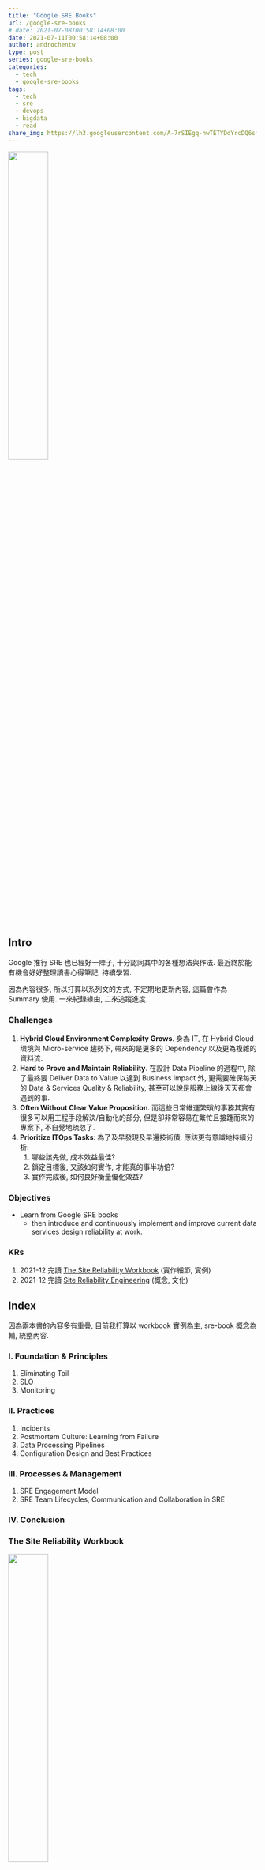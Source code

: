```yaml
---
title: "Google SRE Books"
url: /google-sre-books
# date: 2021-07-08T00:58:14+08:00
date: 2021-07-11T00:58:14+08:00
author: androchentw
type: post
series: google-sre-books
categories:
  - tech
  - google-sre-books
tags: 
  - tech
  - sre
  - devops
  - bigdata
  - read
share_img: https://lh3.googleusercontent.com/A-7rSIEgq-hwTETYDdYrcDQ6sftGmy0-a0LkQyvt2lrFy2p7QejyOGxhaCKDM74KmYqhqRkw63eCVfJFssRa023x0suoEgdOMZv9
---
```


<img style="width:40%;" src="https://lh3.googleusercontent.com/A-7rSIEgq-hwTETYDdYrcDQ6sftGmy0-a0LkQyvt2lrFy2p7QejyOGxhaCKDM74KmYqhqRkw63eCVfJFssRa023x0suoEgdOMZv9">


## Intro

Google 推行 SRE 也已經好一陣子, 十分認同其中的各種想法與作法. 最近終於能有機會好好整理讀書心得筆記, 持續學習.

因為內容很多, 所以打算以系列文的方式, 不定期地更新內容, 這篇會作為 Summary 使用. 一來紀錄緣由, 二來追蹤進度.

### Challenges

1. **Hybrid Cloud Environment Complexity Grows**. 身為 IT, 在 Hybrid Cloud 環境與 Micro-service 趨勢下, 帶來的是更多的 Dependency 以及更為複雜的資料流. 
2. **Hard to Prove and Maintain Reliability**. 在設計 Data Pipeline 的過程中, 除了最終要 Deliver Data to Value 以達到 Business Impact 外, 更需要確保每天的 Data & Services Quality & Reliability, 甚至可以說是服務上線後天天都會遇到的事.
3. **Often Without Clear Value Proposition**. 而這些日常維運繁瑣的事務其實有很多可以用工程手段解決/自動化的部分, 但是卻非常容易在繁忙且接踵而來的專案下, 不自覺地疏忽了. 
4. **Prioritize ITOps Tasks**: 為了及早發現及早還技術債, 應該更有意識地持續分析: 
   1. 哪些該先做, 成本效益最佳? 
   2. 鎖定目標後, 又該如何實作, 才能真的事半功倍?
   3. 實作完成後, 如何良好衡量優化效益?

### Objectives

* Learn from Google SRE books
  * then introduce and continuously implement and improve current data services design reliability at work. 

### KRs

1. 2021-12 完讀 [The Site Reliability Workbook](https://sre.google/workbook/table-of-contents/) (實作細節, 實例)
2. 2021-12 完讀 [Site Reliability Engineering](https://sre.google/sre-book/table-of-contents/) (概念, 文化)

<!--more-->

## Index

因為兩本書的內容多有重疊, 目前我打算以 workbook 實例為主, sre-book 概念為輔, 統整內容.

### I. Foundation & Principles
1. Eliminating Toil
2. SLO
3. Monitoring

### II. Practices
1. Incidents
2. Postmortem Culture: Learning from Failure
3. Data Processing Pipelines
4. Configuration Design and Best Practices

### III. Processes & Management
1. SRE Engagement Model
2. SRE Team Lifecycles, Communication and Collaboration in SRE

### IV. Conclusion


### The Site Reliability Workbook

<img style="width:40%;" src="https://lh3.googleusercontent.com/A-7rSIEgq-hwTETYDdYrcDQ6sftGmy0-a0LkQyvt2lrFy2p7QejyOGxhaCKDM74KmYqhqRkw63eCVfJFssRa023x0suoEgdOMZv9">

[The Site Reliability Workbook](https://sre.google/workbook/table-of-contents/)

* 實作細節, 實例

1. Part I - Foundations
2. Part II - Practices
3. Part III - Processes
4. Conclusion



### Site Reliability Engineering

<img style="width:40%;" src="https://lh3.googleusercontent.com/JvM0JKKuZNJMWAC5iZPm4j-mdS9ORpZbpEWzg0zmJ0i2_xgIcju0OLXJ-zmnvz_GtFFGHe9qZ9Dz-6W0u5fRLFQaRlOI_hGzbetw">

[Site Reliability Engineering](https://sre.google/sre-book/table-of-contents/)

* 概念, 文化

1. Part I - Introduction
2. Part II - Principles
3. Part III - Practices
4. Part IV - Management
5. Part V - Conclusions


## Ref

* [SRE / DevOps Taiwan 讀書會](https://study-area.sre.tw/01_SRE/CH01/)


## Murmur

* 2021-07-11. 學無止境! 科技來自於人性... 懶就是一切的原動力 😎

